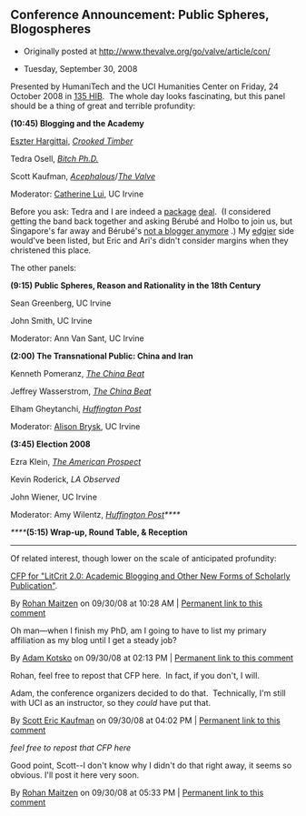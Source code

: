 ## Conference Announcement: Public Spheres, Blogospheres

 * Originally posted at http://www.thevalve.org/go/valve/article/con/

* Tuesday, September 30, 2008 

Presented by HumaniTech and the UCI Humanities Center on Friday, 24 October 2008 in [135 HIB](http://maps.google.com/maps?f=q&hl=en&geocode=&q=humanities+instructional+building,+irvine,+ca&ie=UTF8&ll=33.648554,-117.843795&spn=0.001451,0.002843&t=h&z=19&iwloc=A).  The whole day looks fascinating, but this panel should be a thing of great and terrible profundity:

**(10:45) Blogging and the Academy**

[Eszter Hargittai](http://esztersblog.com/), [_Crooked Timber_](http://crookedtimber.org/)

Tedra Osell, [_Bitch Ph.D._](http://bitchphd.blogspot.com/)

Scott Kaufman, [_Acephalous_](http://acephalous.typepad.com/)/[_The Valve_](http://thevalve.org/)

Moderator: [Catherine Lui](http://www.higher-yearning.org/blog.html), UC Irvine

Before you ask: Tedra and I are indeed a [package](http://acephalous.typepad.com/acephalous/2007/05/panel_podcast.html) [deal](http://acephalous.typepad.com/acephalous/2006/05/another_mla_pan.html).  (I considered getting the band back together and asking Bérubé and Holbo to join us, but Singapore's far away 
and Bérubé's [not a blogger anymore](http://www.michaelberube.com/)
.)  My [edgier](http://edgeofthewest.wordpress.com) side would've been listed, but Eric and Ari's didn't consider margins when they christened this place.

The other panels:

**(9:15) Public Spheres, Reason and Rationality in the 18th Century**

Sean Greenberg, UC Irvine

John Smith, UC Irvine

Moderator: Ann Van Sant, UC Irvine

**(2:00) The Transnational Public: China and Iran**

Kenneth Pomeranz, [_The China Beat_](http://thechinabeat.blogspot.com/)

Jeffrey Wasserstrom, [_The China Beat_](http://thechinabeat.blogspot.com/)

Elham Gheytanchi, [_Huffington Post_](http://huffingtonpost.com)

Moderator: [Alison Brysk](http://alisonbrysk.org), UC Irvine

**(3:45) Election 2008**

Ezra Klein, [_The American Prospect_](http://www.prospect.org/csnc/blogs/ezraklein)

Kevin Roderick, _LA Observed_

John Wiener, UC Irvine

Moderator: Amy Wilentz, _[Huffington Post](http://huffingtonpost.com)****_

_****_**(5:15) Wrap-up, Round Table, & Reception**

---

Of related interest, though lower on the scale of anticipated profundity:

[CFP for "LitCrit 2.0: Academic Blogging and Other New Forms of Scholarly Publication"](http://maitzenreads.blogspot.com/2008/09/cfp.html).

By [Rohan Maitzen](http://openlettersmonthly.com/novelreadings) on 09/30/08 at 10:28 AM | [Permanent link to this comment](http://www.thevalve.org/go/valve/article/con/#22465)
[]()

Oh man—when I finish my PhD, am I going to have to list my primary affiliation as my blog until I get a steady job?

By [Adam Kotsko](http://adamkotsko.com/weblog) on 09/30/08 at 02:13 PM | [Permanent link to this comment](http://www.thevalve.org/go/valve/article/con/#22467)
[]()

Rohan, feel free to repost that CFP here.  In fact, if you don't, I will.  

Adam, the conference organizers decided to do that.  Technically, I'm still with UCI as an instructor, so they _could_ have put that.

By [Scott Eric Kaufman](http://acephalous.typepad.com) on 09/30/08 at 04:02 PM | [Permanent link to this comment](http://www.thevalve.org/go/valve/article/con/#22468)
[]()

_feel free to repost that CFP here_

Good point, Scott--I don't know why I didn't do that right away, it seems so obvious. I'll post it here very soon.

By [Rohan Maitzen](http://openlettersmonthly.com/novelreadings) on 09/30/08 at 05:33 PM | [Permanent link to this comment](http://www.thevalve.org/go/valve/article/con/#22470)

